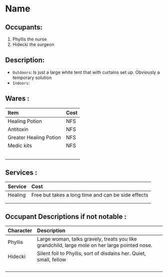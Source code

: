 # Name

## Occupants:
1. Phyllis the nurse
1. Hidecki the surgeon

## Description: 
- `Outdoors`: Is just a large white tent that with curtains set up. Obviously a temporary solution
- `Indoors`: 

## Wares : 
| Item     | Cost |
| :-- | :---- |
| Healing Potion   | NFS |
| Antitoxin   | NFS |
| Greater Healing Potion  | NFS |
| Medic kits   | NFS |
|    | |
|    | |
|    | |
|    | |
|    | |


## Services : 
| Service | Cost |
| :-- | :---- |
| Healing  | Free but takes a long time and can be side effects |
|    | |
|    | |

## Occupant Descriptions if not notable :
| Character | Description |
| :-- | :---- |
| Phyllis | Large woman, talks gravely, treats you like grandchild, large mole on her large pointed nose.|
| Hidecki   | Silent foil to Phyllis, sort of disdains her. Quiet, small, fellow|
|    | |
|    | |
|    | |
|    | |
